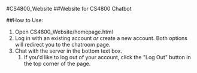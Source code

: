 #CS4800_Website
##Website for CS4800 Chatbot

##How to Use:
1. Open CS4800_Website/homepage.html
1. Log in with an existing account *or* create a new account. Both options will redirect you to the chatroom page.
1. Chat with the server in the bottom text box.
	1. If you'd like to log out of your account, click the "Log Out" button in the top corner of the page.